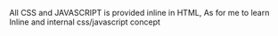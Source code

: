 All CSS and JAVASCRIPT is provided inline in HTML, As for me to learn Inline and internal css/javascript concept
